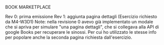 BOOK MARKETPLACE

Rev 0: prima emissione
Rev 1: aggiunta pagina dettagli (Esercizio richiesto da M4-W3D1)
    Note: nella revisione 0 avevo già implementato un modale che si apriva per simulare "una pagina dettagli", che si collegava alla API di google Books per recuperare le sinossi. Per cui ho utilizzato le stesse info per popolare anche la seconda pagina richiesta dall'esercizio.